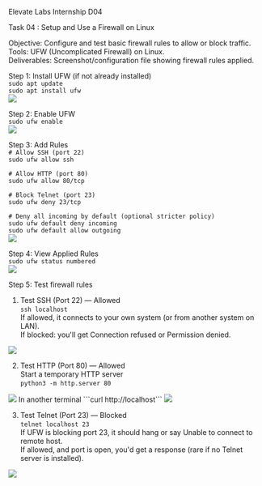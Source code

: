 Elevate Labs Internship D04  

Task 04 : Setup and Use a Firewall on Linux  

Objective: Configure and test basic firewall rules to allow or block traffic.  
Tools: UFW (Uncomplicated Firewall) on Linux.  
Deliverables: Screenshot/configuration file showing firewall rules applied.  

Step 1: 
Install UFW (if not already installed)  
```sudo apt update```  
```sudo apt install ufw```  
<img src="images/1.png">

Step 2: Enable UFW  
```sudo ufw enable```  
<img src="images/2.png">

Step 3: Add Rules  
```# Allow SSH (port 22)```  
```sudo ufw allow ssh```  

```# Allow HTTP (port 80)```  
```sudo ufw allow 80/tcp```  

```# Block Telnet (port 23)```  
```sudo ufw deny 23/tcp```  

```# Deny all incoming by default (optional stricter policy)```  
```sudo ufw default deny incoming```  
```sudo ufw default allow outgoing```  
<img src="images/3.png">  

Step 4: View Applied Rules  
```sudo ufw status numbered```  
<img src="images/4.png">  

Step 5: Test firewall rules  

1. Test SSH (Port 22) — Allowed  
```ssh localhost```  
If allowed, it connects to your own system (or from another system on LAN).  
If blocked: you'll get Connection refused or Permission denied.  
<img src="images/5-1.png">  

2. Test HTTP (Port 80) — Allowed  
Start a temporary HTTP server  
```python3 -m http.server 80```  
<img src="images/5-2-1.png"> 
In another terminal  
```curl http://localhost```  
<img src="images/5-2-2.png">  

3. Test Telnet (Port 23) — Blocked  
```telnet localhost 23```  
If UFW is blocking port 23, it should hang or say Unable to connect to remote host.  
If allowed, and port is open, you'd get a response (rare if no Telnet server is installed).  
<img src="images/5-3.png">
